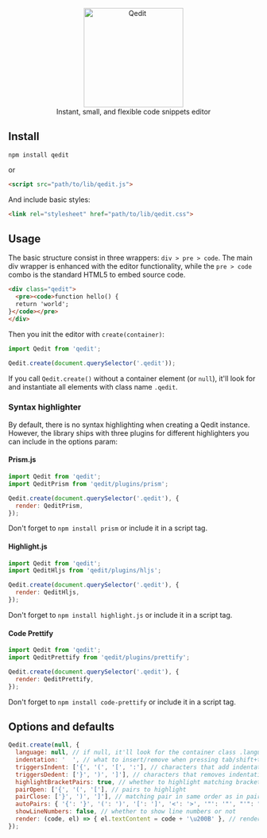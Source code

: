 <p align="center">
  <img src="https://ezakto.github.io/qedit/logo_e.png" alt="Qedit" width="200"><br>
  Instant, small, and flexible code snippets editor
</p>

## Install

```shell
npm install qedit
```

or

```html
<script src="path/to/lib/qedit.js">
```

And include basic styles:

```html
<link rel="stylesheet" href="path/to/lib/qedit.css">
```

## Usage

The basic structure consist in three wrappers: `div > pre > code`. The main div wrapper is enhanced with the editor functionality, while the `pre > code` combo is the standard HTML5 to embed source code.

```html
<div class="qedit">
  <pre><code>function hello() {
  return 'world';
}</code></pre>
</div>
```

Then you init the editor with `create(container)`:

```js
import Qedit from 'qedit';

Qedit.create(document.querySelector('.qedit'));
```

If you call `Qedit.create()` without a container element (or `null`), it'll look for and instantiate all elements with class name `.qedit`.

### Syntax highlighter

By default, there is no syntax highlighting when creating a Qedit instance. However, the library ships with three plugins for different highlighters you can include in the options param:

#### Prism.js

```js
import Qedit from 'qedit';
import QeditPrism from 'qedit/plugins/prism';

Qedit.create(document.querySelector('.qedit'), {
  render: QeditPrism,
});
```

Don't forget to `npm install prism` or include it in a script tag.

#### Highlight.js

```js
import Qedit from 'qedit';
import QeditHljs from 'qedit/plugins/hljs';

Qedit.create(document.querySelector('.qedit'), {
  render: QeditHljs,
});
```

Don't forget to `npm install highlight.js` or include it in a script tag.

#### Code Prettify

```js
import Qedit from 'qedit';
import QeditPrettify from 'qedit/plugins/prettify';

Qedit.create(document.querySelector('.qedit'), {
  render: QeditPrettify,
});
```

Don't forget to `npm install code-prettify` or include it in a script tag.

## Options and defaults

```js
Qedit.create(null, {
  language: null, // if null, it'll look for the container class .language-xxxx
  indentation: '  ', // what to insert/remove when pressing tab/shift+tab
  triggersIndent: ['{', '(', '[', ':'], // characters that add indentation on line break
  triggersDedent: ['}', ')', ']'], // characters that removes indentation
  highlightBracketPairs: true, // whether to highlight matching bracket pairs or not
  pairOpen: ['{', '(', '['], // pairs to highlight
  pairClose: ['}', ')', ']'], // matching pair in same order as in pairOpen
  autoPairs: { '{': '}', '(': ')', '[': ']', '<': '>', '"': '"', "'": "'" }, // pairs to automatically insert
  showLineNumbers: false, // whether to show line numbers or not
  render: (code, el) => { el.textContent = code + '\u200B' }, // rendering function
});
```
